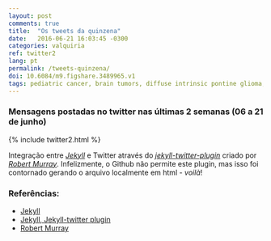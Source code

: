 ```yaml
---
layout: post
comments: true
title:  "Os tweets da quinzena"
date:   2016-06-21 16:03:45 -0300
categories: valquiria
ref: twitter2
lang: pt
permalink: /tweets-quinzena/
doi: 10.6084/m9.figshare.3489965.v1
tags: pediatric cancer, brain tumors, diffuse intrinsic pontine glioma, clinical trial, twitter, jekyll
---
```

### Mensagens postadas no twitter nas últimas 2 semanas (06 a 21 de junho)

{% include twitter2.html %}

Integração entre [_Jekyll_][jekyll] e Twitter através do [_jekyll-twitter-plugin_][jekyll-twitter-plugin] criado por [_Robert Murray_][murray]. Infelizmente, o Github não permite este plugin, mas isso foi contornado gerando o arquivo localmente em html - _voilà_!

### Referências:

- [Jekyll][jekyll]
- [Jekyll, Jekyll-twitter plugin][jekyll-twitter-plugin]
- [Robert Murray][murray]

[jekyll]: https://jekyllrb.com
[jekyll-twitter-plugin]: https://github.com/rob-murray/jekyll-twitter-plugin
[murray]: https://github.com/rob-murray
